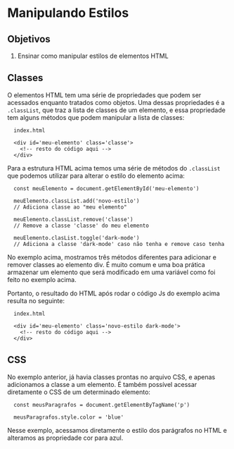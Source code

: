 # Manipulando Estilos

## Objetivos
 1. Ensinar como manipular estilos de elementos HTML

## Classes

O elementos HTML tem uma série de propriedades que podem ser acessados enquanto tratados como objetos.
Uma dessas propriedades é a ```.classList```, que traz a lista de classes de um elemento, e essa propriedade tem alguns métodos que podem manipular a lista de classes:

```
  index.html

  <div id='meu-elemento' class='classe'>
    <!-- resto do código aqui -->
  </div>
```

Para a estrutura HTML acima temos uma série de métodos do ```.classList``` que podemos utilizar para alterar o estilo do elemento acima:

```
  const meuElemento = document.getElementById('meu-elemento')

  meuElemento.classList.add('novo-estilo')
  // Adiciona classe ao "meu elemento"

  meuElemento.classList.remove('classe')
  // Remove a classe 'classe' do meu elemento

  meuElemento.clasList.toggle('dark-mode')
  // Adiciona a classe 'dark-mode' caso não tenha e remove caso tenha
```

No exemplo acima, mostramos três métodos diferentes para adicionar e remover classes ao elemento div.
É muito comum e uma boa prática armazenar um elemento que será modificado em uma variável como foi feito no exemplo acima.

Portanto, o resultado do HTML após rodar o código Js do exemplo acima resulta no seguinte:

```
  index.html

  <div id='meu-elemento' class='novo-estilo dark-mode'>
    <!-- resto do código aqui -->
  </div>
```

## CSS

No exemplo anterior, já havia classes prontas no arquivo CSS, e apenas adicionamos a classe a um elemento.
É também possível acessar diretamente o CSS de um determinado elemento:

```
  const meusParagrafos = document.getElementByTagName('p')

  meusParagrafos.style.color = 'blue'
```

Nesse exemplo, acessamos diretamente o estilo dos parágrafos no HTML e alteramos as propriedade cor para azul.
